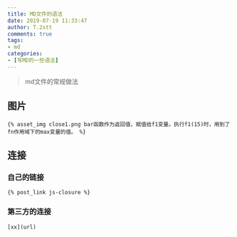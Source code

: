 ```yaml
---
title: MD文件的语法
date: 2019-07-19 11:33:47
author: T.2stt
comments: true
tags:
- md
categories:
- [写MD的一些语法]
---
```


>md文件的常规做法

## 图片
```
{% asset_img close1.png bar函数作为返回值，赋值给f1变量。执行f1(15)时，用到了fn作用域下的max变量的值。 %}
```

## 连接
### 自己的链接
```
{% post_link js-closure %}
```

### 第三方的连接
```
[xx](url)
```